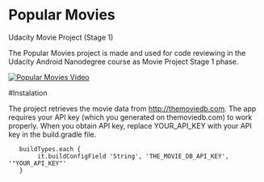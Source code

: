 # Popular Movies
Udacity Movie Project (Stage 1)

The Popular Movies project is made and used for code reviewing in the Udacity Android Nanodegree course as Movie Project Stage 1 phase.

[![Popular Movies Video](https://j.gifs.com/mGQkpo.gif)](https://youtu.be/L0DmJv6pHOY)

#Instalation

The project retrieves the movie data from http://themoviedb.com. The app requires your API key (which you generated on themoviedb.com) to work properly. When you obtain API key, replace YOUR_API_KEY with your API key in the build.gradle file.
      
       buildTypes.each {
            it.buildConfigField 'String', 'THE_MOVIE_DB_API_KEY', '"YOUR_API_KEY"'
       }


